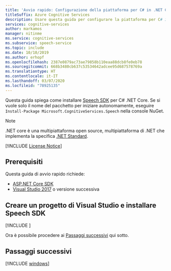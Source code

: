 ```yaml
---
title: 'Avvio rapido: Configurazione della piattaforma per C# in .NET Core con Speech SDK - Servizio Voce'
titleSuffix: Azure Cognitive Services
description: Usare questa guida per configurare la piattaforma per C# in .NET Core in Windows o macOS con il servizio Speech SDK.
services: cognitive-services
author: markamos
manager: nitinme
ms.service: cognitive-services
ms.subservice: speech-service
ms.topic: include
ms.date: 10/10/2019
ms.author: erhopf
ms.openlocfilehash: 2387e0879ac73ae79858b110eaa88dcb8fe0eb78
ms.sourcegitcommit: 668b3480cb637c53534642adcee95d687578769a
ms.translationtype: HT
ms.contentlocale: it-IT
ms.lasthandoff: 03/07/2020
ms.locfileid: "78925135"
---
```

Questa guida spiega come installare [Speech SDK](~/articles/cognitive-services/speech-service/speech-sdk.md) per C# .NET Core. Se si vuole solo il nome del pacchetto per iniziare autonomamente, eseguire `Install-Package Microsoft.CognitiveServices.Speech` nella console NuGet.

> [!NOTE]
> .NET core è una multipiattaforma open source, multipiattaforma di .NET che implementa la specifica [.NET Standard](https://docs.microsoft.com/dotnet/standard/net-standard).

[!INCLUDE [License Notice](~/includes/cognitive-services-speech-service-license-notice.md)]

## <a name="prerequisites"></a>Prerequisiti

Questa guida di avvio rapido richiede:

* [ASP.NET Core SDK](https://dotnet.microsoft.com/download)
* [Visual Studio 2017](https://visualstudio.microsoft.com/downloads/) o versione successiva

## <a name="create-a-visual-studio-project-and-install-the-speech-sdk"></a>Creare un progetto di Visual Studio e installare Speech SDK

[!INCLUDE [](~/includes/cognitive-services-speech-service-quickstart-dotnetcore-create-proj.md)]

Ora è possibile procedere ai [Passaggi successivi](#next-steps) qui sotto.

## <a name="next-steps"></a>Passaggi successivi

[!INCLUDE [windows](../quickstart-list.md)]